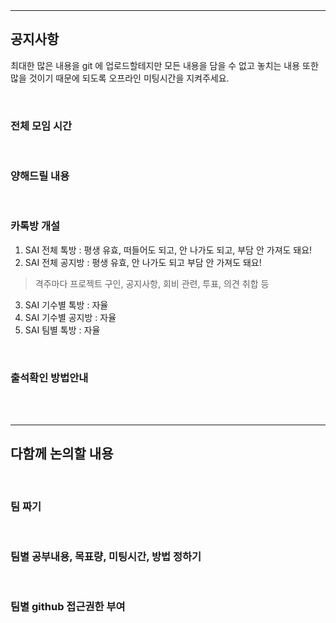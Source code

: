 


<br>
<br>
<hr>

## 공지사항

최대한 많은 내용을 git 에 업로드할테지만 모든 내용을 담을 수 없고 놓치는 내용 또한 많을 것이기 때문에 되도록 오프라인 미팅시간을 지켜주세요.

<br>

### 전체 모임 시간


<br>

### 양해드릴 내용


<br>

### 카톡방 개설

1. SAI 전체 톡방 : 평생 유효, 떠들어도 되고, 안 나가도 되고, 부담 안 가져도 돼요!
2. SAI 전체 공지방 : 평생 유효, 안 나가도 되고 부담 안 가져도 돼요!
> 격주마다 프로젝트 구인, 공지사항, 회비 관련, 투표, 의견 취합 등
3. SAI 기수별 톡방 : 자율
4. SAI 기수별 공지방 : 자율
5. SAI 팀별 톡방 : 자율

<br>

### 출석확인 방법안내

<br>
<br>
<hr>

## 다함께 논의할 내용

<br>

### 팀 짜기

<br>

### 팀별 공부내용, 목표량, 미팅시간, 방법 정하기

<br>

### 팀별 github 접근권한 부여

<br>

